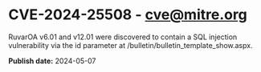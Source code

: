 # CVE-2024-25508 - cve@mitre.org

RuvarOA v6.01 and v12.01 were discovered to contain a SQL injection vulnerability via the id parameter at /bulletin/bulletin_template_show.aspx.

**Publish date:** 2024-05-07
